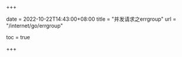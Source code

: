 +++

date = 2022-10-22T14:43:00+08:00
title = "并发请求之errgroup"
url = "/internet/go/errgroup"

toc = true



+++

